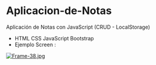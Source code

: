 # Aplicacion-de-Notas
Aplicación de Notas con JavaScript (CRUD - LocalStorage)

- HTML CSS JavaScript Bootstrap
- Ejemplo Screen :

[![Frame-38.jpg](https://i.postimg.cc/fRjTbnMC/Frame-38.jpg)](https://postimg.cc/FYzQP6dk)
